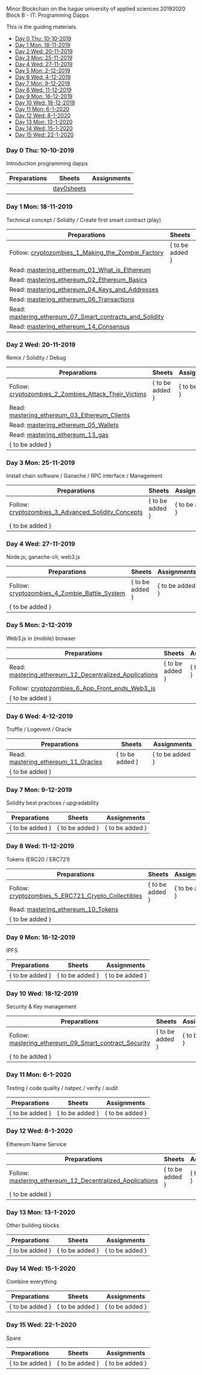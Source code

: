 Minor Blockchain on the hague university of applied sciences 20192020 Block B - IT: Programming Dapps

This is the guiding materials.

- [Day 0 Thu: 10-10-2019](#day-0-thu-10-10-2019)
- [Day 1 Mon: 18-11-2019](#day-1-mon-18-11-2019)
- [Day 2 Wed: 20-11-2019](#day-2-wed-20-11-2019)
- [Day 3 Mon: 25-11-2019](#day-3-mon-25-11-2019)
- [Day 4 Wed: 27-11-2019](#day-4-wed-27-11-2019)
- [Day 5 Mon: 2-12-2019](#day-5-mon-2-12-2019)
- [Day 6 Wed: 4-12-2019](#day-6-wed-4-12-2019)
- [Day 7 Mon: 9-12-2019](#day-7-mon-9-12-2019)
- [Day 8 Wed: 11-12-2019](#day-8-wed-11-12-2019)
- [Day 9 Mon: 16-12-2019](#day-9-mon-16-12-2019)
- [Day 10 Wed: 18-12-2019](#day-10-wed-18-12-2019)
- [Day 11 Mon: 6-1-2020](#day-11-mon-6-1-2020)
- [Day 12 Wed: 8-1-2020](#day-12-wed-8-1-2020)
- [Day 13 Mon: 13-1-2020](#day-13-mon-13-1-2020)
- [Day 14 Wed: 15-1-2020](#day-14-wed-15-1-2020)
- [Day 15 Wed: 22-1-2020](#day-15-wed-22-1-2020)


### Day 0 Thu: 10-10-2019

Introduction programming dapps

| Preparations   | Sheets            | Assignments 
| -----------    | ----------    | ---------
|                | [day0sheets]  |

[day0sheets]: http://ipfs.io/ipfs/QmX7b2nTkzwpBrTk1DM9KmJXLEaPZXQjpLqrZnVymN6jKh

### Day 1 Mon: 18-11-2019

Technical concept / Solidity / Create first smart contract (play)

| Preparations                                               | Sheets          | Assignments
| -----------                                                | ----------      | -------------
| Follow: [cryptozombies_1_Making_the_Zombie_Factory]        | { to be added } | { to be added } 
| Read: [mastering_ethereum_01_What_is_Ethereum]
| Read: [mastering_ethereum_02_Ethereum_Basics]
| Read: [mastering_ethereum_04_Keys_and_Addresses]
| Read: [mastering_ethereum_06_Transactions]
| Read: [mastering_ethereum_07_Smart_contracts_and_Solidity]
| Read: [mastering_ethereum_14_Consensus]



### Day 2 Wed: 20-11-2019

Remix / Solidity / Debug

| Preparations                                           | Sheets          | Assignments
| -----------                                            | ----------      | -------------
| Follow: [cryptozombies_2_Zombies_Attack_Their_Victims] | { to be added } | { to be added } 
| Read: [mastering_ethereum_03_Ethereum_Clients]
| Read: [mastering_ethereum_05_Wallets]
| Read: [mastering_ethereum_13_gas]
| { to be added }




### Day 3 Mon: 25-11-2019

Install chain software / Ganache / RPC interface / Management

| Preparations                                               | Sheets          | Assignments
| -----------                                                | ----------      | -------------
| Follow: [cryptozombies_3_Advanced_Solidity_Concepts]       | { to be added } | { to be added } 
| { to be added }

### Day 4 Wed: 27-11-2019

Node.js; ganache-cli; web3.js

| Preparations                                               | Sheets          | Assignments
| -----------                                                | ----------      | -------------
| Follow: [cryptozombies_4_Zombie_Battle_System]             | { to be added } | { to be added } 
| { to be added }


### Day 5 Mon: 2-12-2019

Web3.js in (mobile) browser

| Preparations                                               | Sheets          | Assignments
| -----------                                                | ----------      | -------------
| Read: [mastering_ethereum_12_Decentralized_Applications]   | { to be added } | { to be added } 
| Follow: [cryptozombies_6_App_Front_ends_Web3_js]
| { to be added }

### Day 6 Wed: 4-12-2019

Truffle / Logevent / Oracle

| Preparations                                               | Sheets          | Assignments
| -----------                                                | ----------      | -------------
| Read: [mastering_ethereum_11_Oracles]                      | { to be added } | { to be added } 
| { to be added }
 
### Day 7 Mon: 9-12-2019

Solidity best practices / upgradability

| Preparations                                               | Sheets          | Assignments
| -----------                                                | ----------      | -------------
| { to be added }                                            | { to be added } | { to be added } 


### Day 8 Wed: 11-12-2019

Tokens (ERC20 / ERC721)

| Preparations                                               | Sheets          | Assignments
| -----------                                                | ----------      | -------------
| Follow: [cryptozombies_5_ERC721_Crypto_Collectibles]       | { to be added } | { to be added } 
| Read: [mastering_ethereum_10_Tokens]
| { to be added }

### Day 9 Mon: 16-12-2019

IPFS

| Preparations                                               | Sheets          | Assignments
| -----------                                                | ----------      | -------------
| { to be added }                                            | { to be added } | { to be added } 


### Day 10 Wed: 18-12-2019

Security & Key management

| Preparations                                               | Sheets          | Assignments
| -----------                                                | ----------      | -------------
| Follow: [mastering_ethereum_09_Smart_contract_Security]    | { to be added } | { to be added } 
| { to be added }

### Day 11 Mon: 6-1-2020

Testing / code quality / natpec / verify / audit

| Preparations                                               | Sheets          | Assignments
| -----------                                                | ----------      | -------------
| { to be added }                                            | { to be added } | { to be added } 

### Day 12 Wed: 8-1-2020

Ethereum Name Service

| Preparations                                               | Sheets          | Assignments
| -----------                                                | ----------      | -------------
| Follow: [mastering_ethereum_12_Decentralized_Applications] | { to be added } | { to be added } 
| { to be added }

### Day 13 Mon: 13-1-2020

Other building blocks

| Preparations                                               | Sheets          | Assignments
| -----------                                                | ----------      | -------------
| { to be added }                                            | { to be added } | { to be added } 

### Day 14 Wed: 15-1-2020

Combine everything

| Preparations                                               | Sheets          | Assignments
| -----------                                                | ----------      | -------------
| { to be added }                                            | { to be added } | { to be added } 

### Day 15 Wed: 22-1-2020

Spare

| Preparations                                               | Sheets          | Assignments
| -----------                                                | ----------      | -------------
| { to be added }                                            | { to be added } | { to be added } 


[mastering_ethereum_01_What_is_Ethereum]:             https://github.com/ethereumbook/ethereumbook/tree/develop/01what-is.asciidoc
[mastering_ethereum_02_Ethereum_Basics]:              https://github.com/ethereumbook/ethereumbook/tree/develop/02intro.asciidoc
[mastering_ethereum_03_Ethereum_Clients]:             https://github.com/ethereumbook/ethereumbook/tree/develop/03clients.asciidoc
[mastering_ethereum_04_Keys_and_Addresses]:           https://github.com/ethereumbook/ethereumbook/tree/develop/04keys-addresses.asciidoc
[mastering_ethereum_05_Wallets]:                      https://github.com/ethereumbook/ethereumbook/tree/develop/05wallets.asciidoc
[mastering_ethereum_06_Transactions]:                 https://github.com/ethereumbook/ethereumbook/tree/develop/06transactions.asciidoc
[mastering_ethereum_07_Smart_contracts_and_Solidity]: https://github.com/ethereumbook/ethereumbook/tree/develop/07smart-contracts-solidity.asciidoc
[mastering_ethereum_09_Smart_contract_Security]:      https://github.com/ethereumbook/ethereumbook/tree/develop/08smart-contracts-vyper.asciidoc
[mastering_ethereum_10_Tokens]:                       https://github.com/ethereumbook/ethereumbook/tree/develop/09smart-contracts-security.asciidoc
[mastering_ethereum_11_Oracles]:                      https://github.com/ethereumbook/ethereumbook/tree/develop/10tokens.asciidoc
[mastering_ethereum_12_Decentralized_Applications]:   https://github.com/ethereumbook/ethereumbook/tree/develop/11oracles.asciidoc
[mastering_ethereum_12_Decentralized_Applications]:   https://github.com/ethereumbook/ethereumbook/tree/develop/12dapps.asciidoc
[mastering_ethereum_13_gas]:                          https://github.com/ethereumbook/ethereumbook/blob/develop/13evm.asciidoc#turing-completeness-and-gas
[mastering_ethereum_14_Consensus]:                    https://github.com/ethereumbook/ethereumbook/tree/develop/14consensus.asciidoc


[cryptozombies_1_Making_the_Zombie_Factory]:          https://cryptozombies.io/en/lesson/1/chapter/1
[cryptozombies_2_Zombies_Attack_Their_Victims]:       https://cryptozombies.io/en/lesson/2/chapter/1
[cryptozombies_3_Advanced_Solidity_Concepts]:         https://cryptozombies.io/en/lesson/3/chapter/1
[cryptozombies_4_Zombie_Battle_System]:               https://cryptozombies.io/en/lesson/4/chapter/1
[cryptozombies_5_ERC721_Crypto_Collectibles]:         https://cryptozombies.io/en/lesson/5/chapter/1
[cryptozombies_6_App_Front_ends_Web3_js]:             https://cryptozombies.io/en/lesson/6/chapter/1























